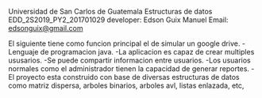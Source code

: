 Universidad de San Carlos de Guatemala
Estructuras de datos
EDD_2S2019_PY2_201701029
developer: Edson Guix Manuel
Email: edsonguix@gmail.com

El siguiente tiene como funcion principal el de simular un google drive.
-Lenguaje de programacion java.
-La aplicacion es capaz de crear multiples ususarios.
-Se puede compartir informacion entre usuarios.
-Los usuarios normales como el administrador tienen la capacidad de generar reportes.
-El proyecto esta construido con base de diversas estructuras de datos como matriz dispersa, arboles binarios, arboles avl, listas enlazada, etc, 
